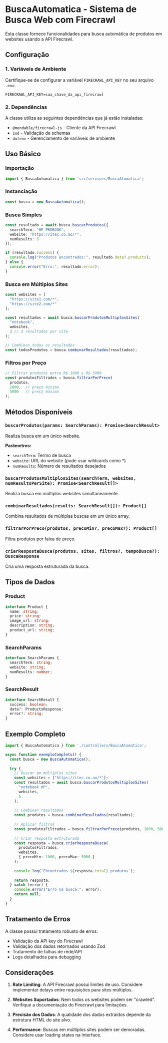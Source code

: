 # BuscaAutomatica - Sistema de Busca Web com Firecrawl

Esta classe fornece funcionalidades para busca automática de produtos em websites usando a API Firecrawl.

## Configuração

### 1. Variáveis de Ambiente

Certifique-se de configurar a variável `FIRECRAWL_API_KEY` no seu arquivo `.env`:

```env
FIRECRAWL_API_KEY=sua_chave_da_api_firecrawl
```

### 2. Dependências

A classe utiliza as seguintes dependências que já estão instaladas:
- `@mendable/firecrawl-js` - Cliente da API Firecrawl
- `zod` - Validação de schemas
- `dotenv` - Gerenciamento de variáveis de ambiente

## Uso Básico

### Importação

```typescript
import { BuscaAutomatica } from 'src/services/BuscaAtomatica';
```

### Instanciação

```typescript
const busca = new BuscaAutomatica();
```

### Busca Simples

```typescript
const resultado = await busca.buscarProdutos({
  searchTerm: "HP PROBOOK",
  website: "https://itec.co.ao/*",
  numResults: 5
});

if (resultado.success) {
  console.log("Produtos encontrados:", resultado.data?.products);
} else {
  console.error("Erro:", resultado.error);
}
```

### Busca em Múltiplos Sites

```typescript
const websites = [
  "https://site1.com/*",
  "https://site2.com/*"
];

const resultados = await busca.buscarProdutosMultiplosSites(
  "notebook",
  websites,
  3 // 3 resultados por site
);

// Combinar todos os resultados
const todosProdutos = busca.combinarResultados(resultados);
```

### Filtros por Preço

```typescript
// Filtrar produtos entre R$ 1000 e R$ 5000
const produtosFiltrados = busca.filtrarPorPreco(
  produtos,
  1000,  // preço mínimo
  5000   // preço máximo
);
```

## Métodos Disponíveis

### `buscarProdutos(params: SearchParams): Promise<SearchResult>`

Realiza busca em um único website.

**Parâmetros:**
- `searchTerm`: Termo de busca
- `website`: URL do website (pode usar wildcards como *)
- `numResults`: Número de resultados desejados

### `buscarProdutosMultiplosSites(searchTerm, websites, numResultsPerSite): Promise<SearchResult[]>`

Realiza busca em múltiplos websites simultaneamente.

### `combinarResultados(results: SearchResult[]): Product[]`

Combina resultados de múltiplas buscas em um único array.

### `filtrarPorPreco(produtos, precoMin?, precoMax?): Product[]`

Filtra produtos por faixa de preço.

### `criarRespostaBusca(produtos, sites, filtros?, tempoBusca?): BuscaResponse`

Cria uma resposta estruturada da busca.

## Tipos de Dados

### Product
```typescript
interface Product {
  name: string;
  price: string;
  image_url: string;
  description: string;
  product_url: string;
}
```

### SearchParams
```typescript
interface SearchParams {
  searchTerm: string;
  website: string;
  numResults: number;
}
```

### SearchResult
```typescript
interface SearchResult {
  success: boolean;
  data?: ProductsResponse;
  error?: string;
}
```

## Exemplo Completo

```typescript
import { BuscaAutomatica } from './controllers/BuscaAtomatica';

async function exemploCompleto() {
  const busca = new BuscaAutomatica();
  
  try {
    // Buscar em múltiplos sites
    const websites = ["https://itec.co.ao/*"];
    const resultados = await busca.buscarProdutosMultiplosSites(
      "notebook HP",
      websites,
      5
    );
    
    // Combinar resultados
    const produtos = busca.combinarResultados(resultados);
    
    // Aplicar filtros
    const produtosFiltrados = busca.filtrarPorPreco(produtos, 1000, 5000);
    
    // Criar resposta estruturada
    const resposta = busca.criarRespostaBusca(
      produtosFiltrados,
      websites,
      { precoMin: 1000, precoMax: 5000 }
    );
    
    console.log(`Encontrados ${resposta.total} produtos`);
    
    return resposta;
  } catch (error) {
    console.error("Erro na busca:", error);
    return null;
  }
}
```

## Tratamento de Erros

A classe possui tratamento robusto de erros:
- Validação da API key do Firecrawl
- Validação dos dados retornados usando Zod
- Tratamento de falhas de rede/API
- Logs detalhados para debugging

## Considerações

1. **Rate Limiting**: A API Firecrawl possui limites de uso. Considere implementar delays entre requisições para sites múltiplos.

2. **Websites Suportados**: Nem todos os websites podem ser "crawled". Verifique a documentação do Firecrawl para limitações.

3. **Precisão dos Dados**: A qualidade dos dados extraídos depende da estrutura HTML do site alvo.

4. **Performance**: Buscas em múltiplos sites podem ser demoradas. Considere usar loading states na interface.
